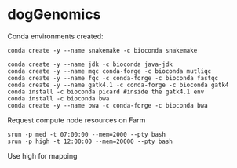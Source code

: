 # dogGenomics

Conda environments created:

```
conda create -y --name snakemake -c bioconda snakemake
```

```
conda create -y --name jdk -c bioconda java-jdk
conda create -y --name mqc conda-forge -c bioconda mutliqc
conda create -y --name fqc -c conda-forge -c bioconda fastqc
conda create -y --name gatk4.1 -c conda-forge -c bioconda gatk4
conda install -c bioconda picard #inside the gatk4.1 env
conda install -c bioconda bwa
conda create -y --name bwa -c conda-forge -c bioconda bwa
```

Request compute node resources on Farm

```
srun -p med -t 07:00:00 --mem=2000 --pty bash
srun -p high -t 12:00:00 --mem=20000 --pty bash
```
Use high for mapping

